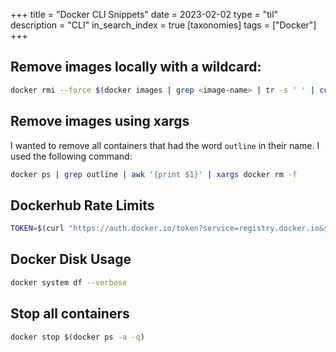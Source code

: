 +++
title = "Docker CLI Snippets"
date = 2023-02-02
type = "til"
description = "CLI"
in_search_index = true
[taxonomies]
tags = ["Docker"]
+++

## Remove images locally with a wildcard:

```sh
docker rmi --force $(docker images | grep <image-name> | tr -s ' ' | cut -d ' ' -f 3) `
```

## Remove images using xargs

I wanted to remove all containers that had the word `outline` in their name. I used the following command:

```sh
docker ps | grep outline | awk '{print $1}' | xargs docker rm -f
```

## Dockerhub Rate Limits

```sh
TOKEN=$(curl "https://auth.docker.io/token?service=registry.docker.io&scope=repository:ratelimitpreview/test:pull" | jq --raw-output .token) && curl --head --header "Authorization: Bearer $TOKEN" "https://registry-1.docker.io/v2/ratelimitpreview/test/manifests/latest" 2>&1 | grep ratelimit
```

## Docker Disk Usage

```sh
docker system df --verbose
```

## Stop all containers


```sh
docker stop $(docker ps -a -q)
```
